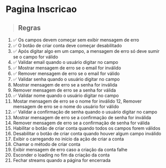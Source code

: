 # Pagina Inscricao

> ## Regras

1. ✅ Os campos devem começar sem exibir mensagem de erro
2. ✅ O botão de criar conta deve começar desabilitado
3. ✅ Após digitar algo em um campo, a mensagem de erro só deve sumir se o campo for válido
4. ✅ Validar email quando o usuário digitar no campo
5. ✅ Mostrar mensagem de erro se o email for inválido
6. ✅ Remover mensagem de erro se o email for válido
7. ✅ Validar senha quando o usuário digitar no campo
8. Mostrar mensagem de erro se a senha for inválida
9. Remover mensagem de erro se a senha for válida
10. ✅ Validar nome quando o usuário digitar no campo
11. Mostar mensagem de erro se o nome for inválido
12, Remover mensagem de erro se o nome do usuário for válido
13. ✅ Validar a confirmação de senha quando o usuário digitar no campo
14. Mostrar mensagem de erro se a confirmação de senha for inválida
15. Remover mensagem de erro se a confirmação de senha for válida
16. Habilitar o botão de criar conta quando todos os campos forem válidos
17. Desabilitar o botão de criar conta quando houver algum campo inválido
18. Exibir o carregando no início da ação de criar a conta
19. Chamar o método de criar conta
20. Exibir mensagem de erro caso a criação da conta falhe
21. Esconder o loading no fim da criação da conta
22. Fechar streams quando a página for encerrada
